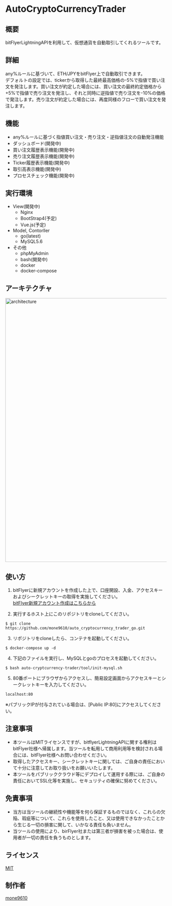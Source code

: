 AutoCryptoCurrencyTrader
====

## 概要  
bitFlyerLightningAPIを利用して、仮想通貨を自動取引してくれるツールです。  

## 詳細  
any%ルールに基づいて、ETH/JPYをbitFlyer上で自動取引できます。  
デフォルトの設定では、tickerから取得した最終最高価格の-5%で指値で買い注文を発注します。買い注文が約定した場合には、買い注文の最終約定価格から+5%で指値で売り注文を発注し、それと同時に逆指値で売り注文を-10%の価格で発注します。売り注文が約定した場合には、再度同様のフローで買い注文を発注します。

## 機能  
* any%ルールに基づく指値買い注文・売り注文・逆指値注文の自動発注機能
* ダッシュボード(開発中)
* 買い注文履歴表示機能(開発中)
* 売り注文履歴表示機能(開発中)
* Ticker履歴表示機能(開発中)
* 取引高表示機能(開発中)
* プロセスチェック機能(開発中)

## 実行環境
* View(開発中)
  * Nginx
  * BootStrap4(予定)
  * Vue.js(予定)
* Model, Contorller
  * go(latest)
  * MySQL5.6
* その他
  * phpMyAdmin
  * bash(開発中)
  * docker
  * docker-compose 

## アーキテクチャ
<img width="821" alt="architecture" src="https://user-images.githubusercontent.com/64692797/103452489-84a42780-4d13-11eb-9767-572636d8c528.png">


## 使い方
1. bitFlyerに新規アカウントを作成した上で、口座開設、入金、アクセスキーおよびシークレットキーの取得を実施してください。  
[bitFlyer新規アカウント作成はこちらから](https://bitflyer.com/ja-jp/account-create)  

2. 実行するホスト上にこのリポジトリをcloneしてください。
```
$ git clone https://github.com/mone9610/auto_cryptocurrency_trader_go.git
```

3. リポジトリをcloneしたら、コンテナを起動してください。
```
$ docker-compose up -d
```
4. 下記のファイルを実行し、MySQLとgoのプロセスを起動してください。
```
$ bash auto-cryptcurrency-trader/tool/init-mysql.sh
```

5. 80番ポートにブラウザからアクセスし、簡易設定画面からアクセスキーとシークレットキーを入力してください。
```
localhost:80
```
※パブリックIPが付与されている場合は、[Public IP:80]にアクセスしてください。
## 注意事項
* 本ツールはMITライセンスですが、bitflyerLightningAPIに関する権利はbitFlyer社様へ帰属します。当ツールを転用して商用利用等を検討される場合には、bitFlyer社様へお問い合わせください。
* 取得したアクセスキー、シークレットキーに関しては、ご自身の責任において十分に注意してお取り扱いをお願いいたします。
* 本ツールをパブリッククラウド等にデプロイして運用する際には、ご自身の責任においてSSL化等を実施し、セキュリティの確保に努めてください。

## 免責事項
* 当方は当ツールの継続性や機能等を何ら保証するものではなく、これらの欠陥、瑕疵等について、これらを使用したこと、又は使用できなかったことから生じる一切の損害に関して、いかなる責任も負いません。
* 当ツールの使用により、birFlyer社または第三者が損害を被った場合は、使用者が一切の責任を負うものとします。

## ライセンス
[MIT](https://github.com/mone9610/auto_cryptocurrency_trader_go/blob/main/LICENSE)

## 制作者
[mone9610](https://github.com/mone9610)
